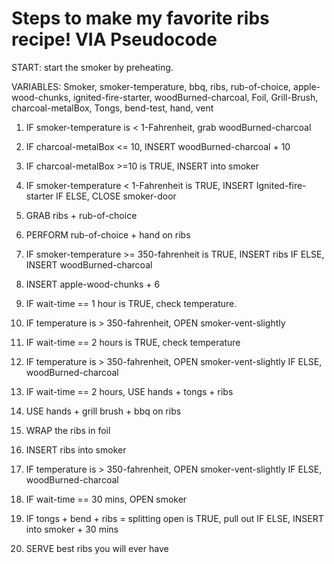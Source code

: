 # Steps to make my favorite ribs recipe! VIA Pseudocode

START: start the smoker by preheating.

VARIABLES: Smoker, smoker-temperature, bbq, ribs, rub-of-choice, apple-wood-chunks, ignited-fire-starter, woodBurned-charcoal, Foil, Grill-Brush, charcoal-metalBox, Tongs, bend-test, hand, vent

1. IF smoker-temperature is < 1-Fahrenheit, grab woodBurned-charcoal

2. IF charcoal-metalBox <= 10, INSERT woodBurned-charcoal + 10

3. IF charcoal-metalBox >=10 is TRUE, INSERT into smoker

4. IF smoker-temperature < 1-Fahrenheit is TRUE, INSERT Ignited-fire-starter 
                        IF ELSE, CLOSE smoker-door

5. GRAB ribs + rub-of-choice

6. PERFORM rub-of-choice + hand on ribs

7. IF smoker-temperature >= 350-fahrenheit is TRUE, INSERT ribs
                        IF ELSE, INSERT woodBurned-charcoal

8. INSERT apple-wood-chunks + 6

9. IF wait-time == 1 hour is TRUE, check temperature.

10. IF temperature is > 350-fahrenheit, OPEN smoker-vent-slightly

11. IF wait-time == 2 hours is TRUE, check temperature

12. IF temperature is > 350-fahrenheit, OPEN smoker-vent-slightly 
                        IF ELSE, woodBurned-charcoal

13. IF wait-time == 2 hours, USE hands + tongs + ribs

14. USE hands + grill brush + bbq on ribs

15. WRAP the ribs in foil

15. INSERT ribs into smoker

16. IF temperature is > 350-fahrenheit, OPEN smoker-vent-slightly 
                        IF ELSE, woodBurned-charcoal

17. IF wait-time == 30 mins, OPEN smoker

18. IF tongs + bend + ribs = splitting open is TRUE, pull out
                        IF ELSE, INSERT into smoker + 30 mins

19. SERVE best ribs you will ever have

